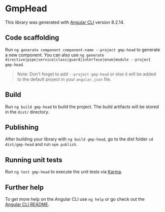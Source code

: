 # GmpHead

This library was generated with [Angular CLI](https://github.com/angular/angular-cli) version 8.2.14.

## Code scaffolding

Run `ng generate component component-name --project gmp-head` to generate a new component. You can also use `ng generate directive|pipe|service|class|guard|interface|enum|module --project gmp-head`.
> Note: Don't forget to add `--project gmp-head` or else it will be added to the default project in your `angular.json` file. 

## Build

Run `ng build gmp-head` to build the project. The build artifacts will be stored in the `dist/` directory.

## Publishing

After building your library with `ng build gmp-head`, go to the dist folder `cd dist/gmp-head` and run `npm publish`.

## Running unit tests

Run `ng test gmp-head` to execute the unit tests via [Karma](https://karma-runner.github.io).

## Further help

To get more help on the Angular CLI use `ng help` or go check out the [Angular CLI README](https://github.com/angular/angular-cli/blob/master/README.md).
